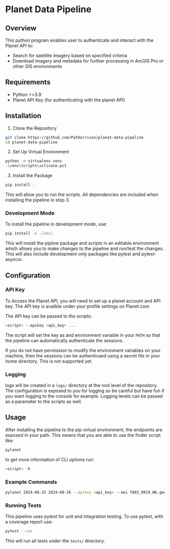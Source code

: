 # Planet Data Pipeline

## Overview
This python program enables user to authenticate and interact with the Planet
API to:
- Search for satellite imagery based on specified criteria
- Download imagery and metadata for further processing in ArcGIS Pro
or other GIS environments

## Requirements
- Python >=3.9
- Planet API Key (for authenticating with the planet API)


## Installation
1. Clone the Repository
```bash
git clone https://github.com/PatHarrison/planet-data-pipeline
cd planet-data-pipeline
```
2. Set Up Virtual Environment
```bash
python -m virtualenv venv
.\venv\Scripts\activate.ps1
```
3. Install the Package
```bash
pip install .
```
This will allow you to run the scripts. All dependencies are included
when installing the pipeline in step 3.

### Development Mode
To install the pipeline in development mode, use:
```bash
pip install -e .[dev]
```
This will install the pipline package and scripts in an editable environment
which allows you to make changes to the pipeline and run/test the changes.
This will also include development only packages like pytest and
pytest-asyncio.


## Configuration

### API Key
To Access the Planet API, you will need to set up a planet account and API key.
The API key is availble under your profile settings on Planet.com

The API key can be passed to the scripts:
```bash
<script> --apikey <api_key> ...
```
The script will set the key as and environment variable in your `PATH` so
that the pipeline can automatically authenticate the sessions.

If you do not have permission to modify the environment variables on your
machine, then the sessions can be authenticaed using a secret file in your
home directory. This is not supported yet. 

### Logging
logs will be created in a `logs/` directory at the root level of the repository.
The configuration is exposed to you for logging so be careful but have fun if you 
want logging to the console for example.
Logging levels can be passed as a parameter to the scripts as well.


## Usage
After installing the pipeline to the pip virtual environment, the endpoints
are exposed in your path. This means that you are able to use the finder script
like:
```bash
pylanet
```
to get more information of CLI options run:
```bash
<script> -h
```

### Example Commands
```bash
pylanet 2024-08-25 2024-08-26 --apikey <api_key> --aoi T083_R019_W6.geojson --crs 3005 --loglevel INFO
```

### Running Tests
This pipeline uses pytest for unit and integration testing. To use pytest,
with a coverage report use:

```bash
pytest --cov
```
This will run all tests under the `tests/` directory.

